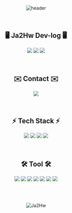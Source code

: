 <div align="center">
  <img src="https://capsule-render.vercel.app/api?type=rect&height=200&color=gradient&text=Welcome%20to%20Ja2Hw%20Dev-log%20☀️&textBg=false&fontSize=54&fontColor=eeeeee&animation=blinking" alt="header">
</div><br><br>

<div align="center">
  <h2>🖥️ Ja2Hw Dev-log 🖥️</h2>
</div>
<div align="center">
	<a href="https://github.com/Ja2Hw/" target="_blank"><img src="https://img.shields.io/badge/GitHub-181717?style=for-the-badge&logo=github&logoColor=white"/></a> 
	<a href="https://ja2hw.tistory.com/" target="_blank"><img src="https://img.shields.io/badge/TISTORY-E33332?style=for-the-badge&logo=tistory&logoColor=white"/></a> 
	<a href="https://ja2hw.netlify.app/" target="_blank"><img src="https://img.shields.io/badge/Ja2Hw Devlog-72EF36?style=for-the-badge&logo=gumtree&logoColor=white"/></a>	
</div><br><br>

<div align="center">
  <h2>✉️ Contact ✉️</h2>
</div>
<div align="center">
    <a href="mailto:kjhm0813@gmail.com">
        <img src="https://img.shields.io/badge/Gmail-EA4335?style=for-the-badge&logo=Gmail&logoColor=white"> 
    </a>
</div><br><br>

<div align="center">
  <h2>⚡ Tech Stack ⚡</h2>
</div>
<div align="center">
	<img src="https://img.shields.io/badge/Python-3776AB?style=for-the-badge&logo=python&logoColor=white">
	<img src="https://img.shields.io/badge/mysql-4479A1?style=for-the-badge&logo=mysql&logoColor=white"> 
	<img src="https://img.shields.io/badge/Java-007396?style=for-the-badge&logo=Java&logoColor=white"> 
 	<img src="https://img.shields.io/badge/C++-A8B9CC?style=for-the-badge&logoColor=white"> 
</div><br><br>

<div align="center">
  <h2>🛠️ Tool 🛠️</h2>
</div>
<div align="center">
	<img src="https://img.shields.io/badge/Visual Studio Code-007ACC?style=flat-square&logo=visual-studio-code&logoColor=white">
        <img src="https://img.shields.io/badge/Visual Studio-5C2D91?style=flat-square&logo=visual-studio&logoColor=white">
        <img src="https://img.shields.io/badge/Anaconda-44A833?style=flat-square&logo=anaconda&logoColor=white">
	<img src="https://img.shields.io/badge/Git-F05032?style=flat-square&logo=git&logoColor=white">
        <img src="https://img.shields.io/badge/GitHub-181717?style=flat-square&logo=github&logoColor=white">
	<img src="https://img.shields.io/badge/linux-FCC624?style=for-the-badge&logo=linux&logoColor=black"> 
	<img src="https://img.shields.io/badge/Andoid Studio-3DDC84?style=flat-square&logo=android studio&logoColor=white">
</div><br><br>

## 
<div align="center">
  <img src="https://github-readme-stats.vercel.app/api?username=ja2hw&theme=ambient_gradient&show_icons=true&include_all_commits=true" alt="Ja2Hw">
</div><br>
<!-- ![Hits](https://hits.seeyoufarm.com/api/count/incr/badge.svg?url=https%3A%2F%2Fgithub.com%2Fjagaldol) -->

<!--

Here are some ideas to get you started:

- 🔭 I’m currently working on ...
- 🌱 I’m currently learning ...
- 👯 I’m looking to collaborate on ...
- 🤔 I’m looking for help with ...
- 💬 Ask me about ...
- 📫 How to reach me: ...
- 😄 Pronouns: ...
- ⚡ Fun fact: ...
-->
<!--
**Ja2Hw/Ja2Hw** is a ✨ _special_ ✨ repository because its `README.md` (this file) appears on your GitHub profile.

Here are some ideas to get you started:

- 🔭 I’m currently working on ...
- 🌱 I’m currently learning ...
- 👯 I’m looking to collaborate on ...
- 🤔 I’m looking for help with ...
- 💬 Ask me about ...
- 📫 How to reach me: ...
- 😄 Pronouns: ...
- ⚡ Fun fact: ...
-->
